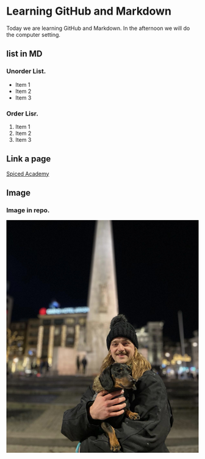 # Learning GitHub and Markdown

Today we are learning GitHub and Markdown. In the afternoon we will do the computer setting.

##  list in MD

###  Unorder List.
-  Item 1
-  Item 2
-  Item 3

### Order Lisr.
1.  Item 1
2.  Item 2
3.  Item 3

##  Link a page
[Spiced Academy](https://www.spiced-academy.com/en)

## Image

### Image in repo.
![ProfileImage](./cb8dc92e-9f8d-426a-9c99-ae7d1ff9901f.jpg)
